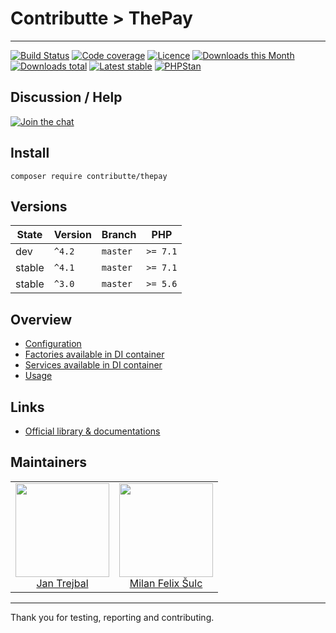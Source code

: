 # Contributte > ThePay

-----

[![Build Status](https://img.shields.io/travis/contributte/thepay.svg?style=flat-square)](https://travis-ci.org/contributte/thepay)
[![Code coverage](https://img.shields.io/coveralls/contributte/thepay.svg?style=flat-square)](https://coveralls.io/r/contributte/thepay)
[![Licence](https://img.shields.io/packagist/l/contributte/thepay.svg?style=flat-square)](https://packagist.org/packages/contributte/thepay)
[![Downloads this Month](https://img.shields.io/packagist/dm/contributte/thepay.svg?style=flat-square)](https://packagist.org/packages/contributte/thepay)
[![Downloads total](https://img.shields.io/packagist/dt/contributte/thepay.svg?style=flat-square)](https://packagist.org/packages/contributte/thepay)
[![Latest stable](https://img.shields.io/packagist/v/contributte/thepay.svg?style=flat-square)](https://packagist.org/packages/contributte/thepay)
[![PHPStan](https://img.shields.io/badge/PHPStan-enabled-brightgreen.svg?style=flat)](https://github.com/phpstan/phpstan)

## Discussion / Help

[![Join the chat](https://img.shields.io/gitter/room/contributte/thepay.svg?style=flat-square)](http://bit.ly/ctteg)

## Install

```
composer require contributte/thepay
```

## Versions

| State       | Version | Branch   | PHP      |
|-------------|---------|----------|----------|
| dev         | `^4.2`  | `master` | `>= 7.1` |
| stable      | `^4.1`  | `master` | `>= 7.1` |
| stable      | `^3.0`  | `master` | `>= 5.6` |

## Overview

- [Configuration](https://github.com/contributte/thepay/blob/master/.docs/README.md#configuration)
- [Factories available in DI container](https://github.com/contributte/thepay/blob/master/.docs/README.md#factories-available-in-di-container)
- [Services available in DI container](https://github.com/contributte/thepay/blob/master/.docs/README.md#services-available-in-di-container)
- [Usage](https://github.com/contributte/thepay/blob/master/.docs/README.md#usage)

## Links

- [Official library & documentations](https://www.thepay.cz/ke-stazeni/)

## Maintainers

<table>
  <tbody>
    <tr>
      <td align="center">
        <a href="https://github.com/trejjam">
            <img width="150" height="150" src="https://avatars2.githubusercontent.com/u/3594540?s=150&v=4">
        </a>
        </br>
        <a href="https://github.com/trejjam">Jan Trejbal</a>
      </td>
      <td align="center">
        <a href="https://github.com/f3l1x">
            <img width="150" height="150" src="https://avatars2.githubusercontent.com/u/538058?v=3&s=150">
        </a>
        </br>
        <a href="https://github.com/f3l1x">Milan Felix Šulc</a>
      </td>
    </tr>
  </body>
</table>

-----

Thank you for testing, reporting and contributing.
